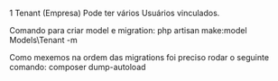 1 Tenant (Empresa) Pode ter vários Usuários vinculados.

Comando para criar model e migration:
php artisan make:model Models\Tenant -m

Como mexemos na ordem das migrations foi preciso rodar o seguinte comando:
composer dump-autoload
